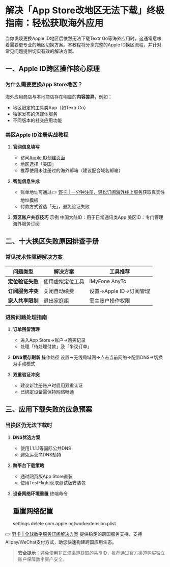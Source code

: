 # 解决「App Store改地区无法下载」终极指南：轻松获取海外应用

<p>当你发现更换Apple ID地区后依然无法下载Textr Go等海外应用时，这通常意味着需要更专业的地区切换方案。本教程将分享完整的Apple ID换区流程，并针对常见问题提供切实有效的解决方案。</p>

## 一、Apple ID跨区操作核心原理
### 为什么需要更换App Store地区？
海外应用商店与本地商店存在明显的**内容差异**，例如：
- 地区限定的工具类App（如Textr Go）
- 独家发布的流媒体服务
- 不同版本的社交应用功能

### 美区Apple ID注册实战教程
1. **官网信息填写**
   - 访问[Apple ID创建页面](https://appleid.apple.com) 
   - 地区选择「美国」
   - 推荐使用未注册过的海外邮箱（建议配合域名邮箱）

2. **智能信息生成**
   - 账单地址可通过👉 [野卡 | 一分钟注册，轻松订阅海外线上服务](https://bbtdd.com/yeka)获取真实性地址模板
   - 付款方式首选「无」，避免验证失败

3. **双区账户共存技巧**
   示例
   中国大陆ID：用于日常通讯类App
   美区ID：专门管理海外服务订阅
   

## 二、十大换区失败原因排查手册
### 常见技术性障碍解决方案
| 问题类型 | 解决方案 | 工具推荐 |
|---------|---------|---------|
| **定位验证失败** | 使用虚拟定位工具 | iMyFone AnyTo |
| **订阅服务冲突** | 关闭自动续费 | 设置→Apple ID→订阅管理 |
| **家人共享限制** | 退出家庭组 | 需主账户操作权限 |

### 进阶问题处理指南
1. **订单残留清理**
   - 进入App Store→账户→购买记录
   - 处理「待处理付款」及「争议订单」

2. **DNS缓存刷新**
   操作路径
   设置→无线局域网→点击当前网络→配置DNS→切换为手动模式
   
3. **双重验证冲突**
   - 建议新注册账户时启用双重认证
   - 已绑定设备需保持网络畅通

## 三、应用下载失败的应急预案
### 当换区仍无法下载时
1. **DNS优选方案**
   - 使用1.1.1.1等国际公共DNS
   - 避免运营商DNS劫持

2. **跨平台下载策略**
   - 通过网页版App Store直装
   - 使用TestFlight获取测试版安装包

3. **设备网络环境重置**
   终端命令
   ## 重置网络配置
   settings delete com.apple.networkextension.plist
   

👉 [野卡 | 全球数字服务订阅解决方案](https://bbtdd.com/yeka) 提供稳定的跨国服务支持，支持Alipay/WeChat支付方式，助您快速构建跨国应用生态。

> **安全提示**：避免使用非正规渠道获取的共享ID，推荐通过官方渠道购买独立账户保障数字资产安全。